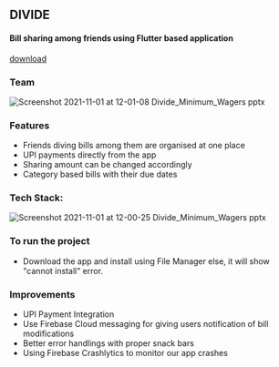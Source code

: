 
## DIVIDE 
#### Bill sharing among friends using Flutter based application
[download](https://raw.githubusercontent.com/reverope/Divide/master/app-armeabi-v7a-release.apk)


### Team
![Screenshot 2021-11-01 at 12-01-08 Divide_Minimum_Wagers pptx](https://user-images.githubusercontent.com/23384886/139630943-f2919185-d3d1-4ab7-ad77-3c412f9bc6f2.png)

### Features
- Friends diving bills among them are organised at one place
- UPI payments directly from the app
- Sharing amount can be changed accordingly
- Category based bills with their due dates

### Tech Stack:
![Screenshot 2021-11-01 at 12-00-25 Divide_Minimum_Wagers pptx](https://user-images.githubusercontent.com/23384886/139630875-a97ff3f4-dbac-4be9-b236-a689a878e31b.png)


### To run the project
- Download the app and install using File Manager else, it will show "cannot install" error.

### Improvements
- UPI Payment Integration 
- Use Firebase Cloud messaging for giving users notification of bill modifications
- Better error handlings with proper snack bars
- Using Firebase Crashlytics to monitor our app crashes


